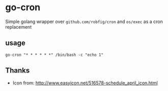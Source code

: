 go-cron
=========

Simple golang wrapper over `github.com/robfig/cron` and `os/exec` as a cron replacement

## usage

`go-cron "* * * * * *" /bin/bash -c "echo 1"`

## Thanks
* Icon from: <http://www.easyicon.net/516578-schedule_april_icon.html>
